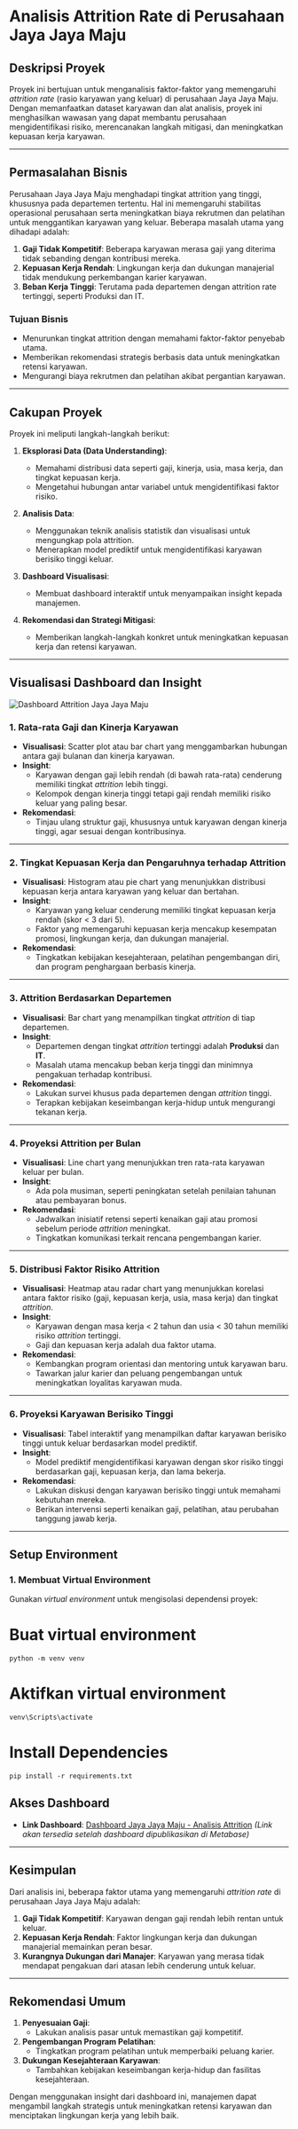 # Analisis Attrition Rate di Perusahaan Jaya Jaya Maju

## Deskripsi Proyek
Proyek ini bertujuan untuk menganalisis faktor-faktor yang memengaruhi *attrition rate* (rasio karyawan yang keluar) di perusahaan Jaya Jaya Maju. Dengan memanfaatkan dataset karyawan dan alat analisis, proyek ini menghasilkan wawasan yang dapat membantu perusahaan mengidentifikasi risiko, merencanakan langkah mitigasi, dan meningkatkan kepuasan kerja karyawan.

---

## Permasalahan Bisnis
Perusahaan Jaya Jaya Maju menghadapi tingkat attrition yang tinggi, khususnya pada departemen tertentu. Hal ini memengaruhi stabilitas operasional perusahaan serta meningkatkan biaya rekrutmen dan pelatihan untuk menggantikan karyawan yang keluar. Beberapa masalah utama yang dihadapi adalah:

1. **Gaji Tidak Kompetitif**: Beberapa karyawan merasa gaji yang diterima tidak sebanding dengan kontribusi mereka.
2. **Kepuasan Kerja Rendah**: Lingkungan kerja dan dukungan manajerial tidak mendukung perkembangan karier karyawan.
3. **Beban Kerja Tinggi**: Terutama pada departemen dengan attrition rate tertinggi, seperti Produksi dan IT.

### Tujuan Bisnis
- Menurunkan tingkat attrition dengan memahami faktor-faktor penyebab utama.
- Memberikan rekomendasi strategis berbasis data untuk meningkatkan retensi karyawan.
- Mengurangi biaya rekrutmen dan pelatihan akibat pergantian karyawan.

---

## Cakupan Proyek
Proyek ini meliputi langkah-langkah berikut:

1. **Eksplorasi Data (Data Understanding)**:
   - Memahami distribusi data seperti gaji, kinerja, usia, masa kerja, dan tingkat kepuasan kerja.
   - Mengetahui hubungan antar variabel untuk mengidentifikasi faktor risiko.

2. **Analisis Data**:
   - Menggunakan teknik analisis statistik dan visualisasi untuk mengungkap pola attrition.
   - Menerapkan model prediktif untuk mengidentifikasi karyawan berisiko tinggi keluar.

3. **Dashboard Visualisasi**:
   - Membuat dashboard interaktif untuk menyampaikan insight kepada manajemen.

4. **Rekomendasi dan Strategi Mitigasi**:
   - Memberikan langkah-langkah konkret untuk meningkatkan kepuasan kerja dan retensi karyawan.

---

## Visualisasi Dashboard dan Insight

![Dashboard Attrition Jaya Jaya Maju](mjuna-dashboard.jpg)  

### 1. **Rata-rata Gaji dan Kinerja Karyawan**
- **Visualisasi**: Scatter plot atau bar chart yang menggambarkan hubungan antara gaji bulanan dan kinerja karyawan.
- **Insight**:
  - Karyawan dengan gaji lebih rendah (di bawah rata-rata) cenderung memiliki tingkat *attrition* lebih tinggi.
  - Kelompok dengan kinerja tinggi tetapi gaji rendah memiliki risiko keluar yang paling besar.
- **Rekomendasi**:
  - Tinjau ulang struktur gaji, khususnya untuk karyawan dengan kinerja tinggi, agar sesuai dengan kontribusinya.

---

### 2. **Tingkat Kepuasan Kerja dan Pengaruhnya terhadap Attrition**
- **Visualisasi**: Histogram atau pie chart yang menunjukkan distribusi kepuasan kerja antara karyawan yang keluar dan bertahan.
- **Insight**:
  - Karyawan yang keluar cenderung memiliki tingkat kepuasan kerja rendah (skor < 3 dari 5).
  - Faktor yang memengaruhi kepuasan kerja mencakup kesempatan promosi, lingkungan kerja, dan dukungan manajerial.
- **Rekomendasi**:
  - Tingkatkan kebijakan kesejahteraan, pelatihan pengembangan diri, dan program penghargaan berbasis kinerja.

---

### 3. **Attrition Berdasarkan Departemen**
- **Visualisasi**: Bar chart yang menampilkan tingkat *attrition* di tiap departemen.
- **Insight**:
  - Departemen dengan tingkat *attrition* tertinggi adalah **Produksi** dan **IT**.
  - Masalah utama mencakup beban kerja tinggi dan minimnya pengakuan terhadap kontribusi.
- **Rekomendasi**:
  - Lakukan survei khusus pada departemen dengan *attrition* tinggi.
  - Terapkan kebijakan keseimbangan kerja-hidup untuk mengurangi tekanan kerja.

---

### 4. **Proyeksi Attrition per Bulan**
- **Visualisasi**: Line chart yang menunjukkan tren rata-rata karyawan keluar per bulan.
- **Insight**:
  - Ada pola musiman, seperti peningkatan setelah penilaian tahunan atau pembayaran bonus.
- **Rekomendasi**:
  - Jadwalkan inisiatif retensi seperti kenaikan gaji atau promosi sebelum periode *attrition* meningkat.
  - Tingkatkan komunikasi terkait rencana pengembangan karier.

---

### 5. **Distribusi Faktor Risiko Attrition**
- **Visualisasi**: Heatmap atau radar chart yang menunjukkan korelasi antara faktor risiko (gaji, kepuasan kerja, usia, masa kerja) dan tingkat *attrition*.
- **Insight**:
  - Karyawan dengan masa kerja < 2 tahun dan usia < 30 tahun memiliki risiko *attrition* tertinggi.
  - Gaji dan kepuasan kerja adalah dua faktor utama.
- **Rekomendasi**:
  - Kembangkan program orientasi dan mentoring untuk karyawan baru.
  - Tawarkan jalur karier dan peluang pengembangan untuk meningkatkan loyalitas karyawan muda.

---

### 6. **Proyeksi Karyawan Berisiko Tinggi**
- **Visualisasi**: Tabel interaktif yang menampilkan daftar karyawan berisiko tinggi untuk keluar berdasarkan model prediktif.
- **Insight**:
  - Model prediktif mengidentifikasi karyawan dengan skor risiko tinggi berdasarkan gaji, kepuasan kerja, dan lama bekerja.
- **Rekomendasi**:
  - Lakukan diskusi dengan karyawan berisiko tinggi untuk memahami kebutuhan mereka.
  - Berikan intervensi seperti kenaikan gaji, pelatihan, atau perubahan tanggung jawab kerja.

---

## Setup Environment

### 1. Membuat Virtual Environment
Gunakan *virtual environment* untuk mengisolasi dependensi proyek:

# Buat virtual environment
```python -m venv venv```

# Aktifkan virtual environment
```venv\Scripts\activate```

# Install Dependencies
``` pip install -r requirements.txt ```

## Akses Dashboard
- **Link Dashboard**: [Dashboard Jaya Jaya Maju - Analisis Attrition](#) *(Link akan tersedia setelah dashboard dipublikasikan di Metabase)*

---

## Kesimpulan
Dari analisis ini, beberapa faktor utama yang memengaruhi *attrition rate* di perusahaan Jaya Jaya Maju adalah:
1. **Gaji Tidak Kompetitif**: Karyawan dengan gaji rendah lebih rentan untuk keluar.
2. **Kepuasan Kerja Rendah**: Faktor lingkungan kerja dan dukungan manajerial memainkan peran besar.
3. **Kurangnya Dukungan dari Manajer**: Karyawan yang merasa tidak mendapat pengakuan dari atasan lebih cenderung untuk keluar.

---

## Rekomendasi Umum
1. **Penyesuaian Gaji**:
   - Lakukan analisis pasar untuk memastikan gaji kompetitif.
2. **Pengembangan Program Pelatihan**:
   - Tingkatkan program pelatihan untuk memperbaiki peluang karier.
3. **Dukungan Kesejahteraan Karyawan**:
   - Tambahkan kebijakan keseimbangan kerja-hidup dan fasilitas kesejahteraan.

Dengan menggunakan insight dari dashboard ini, manajemen dapat mengambil langkah strategis untuk meningkatkan retensi karyawan dan menciptakan lingkungan kerja yang lebih baik.

